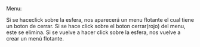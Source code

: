 Menu:

Si se haceclick sobre la esfera, nos aparecerá un menu flotante el cual tiene un boton de cerrar. Si se hace click sobre el boton cerrar(rojo) del menu, este se elimina. Si se vuelve a hacer click sobre la esfera, nos vuelve a crear un menú flotante.